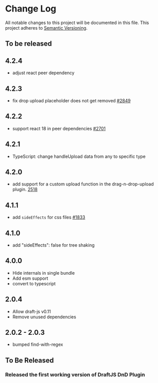 # Change Log

All notable changes to this project will be documented in this file.
This project adheres to [Semantic Versioning](http://semver.org/).

## To be released

## 4.2.4

- adjust react peer dependency

## 4.2.3

- fix drop upload placeholder does not get removed [#2849](https://github.com/draft-js-plugins/draft-js-plugins/issues/2849)

## 4.2.2

- support react 18 in peer dependencies [#2701](https://github.com/draft-js-plugins/draft-js-plugins/issues/2701)

## 4.2.1

- TypeScript: change handleUpload data from any to specific type

## 4.2.0

- add support for a custom upload function in the drag-n-drop-upload plugin. [2518](https://github.com/draft-js-plugins/draft-js-plugins/issues/2518)

## 4.1.1

- add `sideEffects` for css files [#1833](https://github.com/draft-js-plugins/draft-js-plugins/issues/1833)

## 4.1.0

- add "sideEffects": false for tree shaking

## 4.0.0

- Hide internals in single bundle
- Add esm support
- convert to typescript

## 2.0.4

- Allow draft-js v0.11
- Remove unused dependencies

## 2.0.2 - 2.0.3

- bumped find-with-regex

## To Be Released

### Released the first working version of DraftJS DnD Plugin
